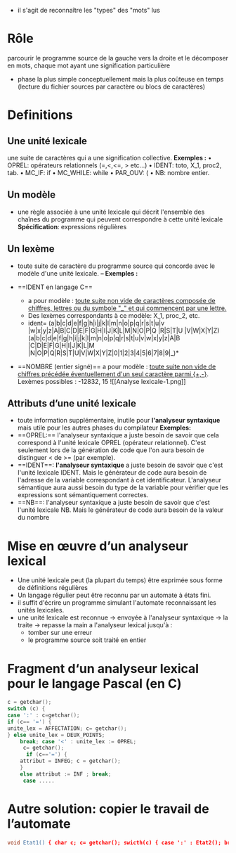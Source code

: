- il s'agit de reconnaître les "types" des "mots" lus
# Rôle
parcourir le programme source de la gauche vers la droite et le décomposer en mots, chaque mot ayant une signification particulière 
- phase la plus simple conceptuellement mais la plus coûteuse en temps (lecture du fichier sources par caractère ou blocs de caractères)
# Definitions
## Une unité lexicale
une suite de caractères qui a une signification collective.
**Exemples :**
• OPREL: opérateurs relationnels (=,<,<=, > etc…) 
• IDENT: toto, X_1, proc2, tab. 
• MC_IF: if • MC_WHILE: while 
• PAR_OUV: ( 
• NB: nombre entier.

## Un modèle
- une règle associée à une unité lexicale qui décrit l'ensemble des chaînes du programme qui peuvent correspondre à cette unité lexicale
**Spécification**: expressions régulières

## Un lexème
- toute suite de caractère du programme source qui concorde avec le modèle d'une unité lexicale.
**– Exemples :**
- ==IDENT en langage C== 
	- a pour modèle : <ins>toute suite non vide de caractères composée de chiffres, lettres ou du symbole "_" et qui commencent par une lettre.</ins> 
	- Des lexèmes correspondants à ce modèle: X_1, proc_2, etc.
	- ident= (a|b|c|d|e|f|g|h|i|j|k|l|m|n|o|p|q|r|s|t|u|v |w|x|y|z|A|B|C|D|E|F|G|H|I|J|K|L|M|N|O|P|Q |R|S|T|U |V|W|X|Y|Z) (a|b|c|d|e|f|g|h|i|j|k|l|m|n|o|p|q|r|s|t|u|v|w|x|y|z|A|B |C|D|E|F|G|H|I|J|K|L|M |N|O|P|Q|R|S|T|U|V|W|X|Y|Z|0|1|2|3|4|5|6|7|8|9|_)*

- ==NOMBRE (entier signé)== a pour modèle : <ins> toute suite non vide de chiffres précédée éventuellement d'un seul caractère parmi {+,-}</ins>. Lexèmes possibles : -12832, 15
![[Analyse lexicale-1.png]]
## Attributs d’une unité lexicale
- toute information supplémentaire, inutile pour **l'analyseur syntaxique** mais utile pour les autres phases du compilateur
 **Exemples:**
 - ==OPREL:== l'analyseur syntaxique a juste besoin de savoir que cela correspond à l'unité lexicale OPREL (opérateur relationnel). C'est seulement lors de la génération de code que l'on aura besoin de distinguer < de >= (par exemple).
 - ==IDENT==: **l'analyseur syntaxique** a juste besoin de savoir que c'est l'unité lexicale IDENT. Mais le générateur de code aura besoin de l'adresse de la variable correspondant à cet identificateur. L'analyseur sémantique aura aussi besoin du type de la variable pour vérifier que les expressions sont sémantiquement correctes.
 -  ==NB==: l'analyseur syntaxique a juste besoin de savoir que c'est l'unité lexicale NB. Mais le générateur de code aura besoin de la valeur du nombre
# Mise en œuvre d’un analyseur lexical
- Une unité lexicale peut (la plupart du temps) être exprimée sous forme de définitions régulières
- Un langage régulier peut être reconnu par un automate à états fini.
- il suffit d'écrire un programme simulant l'automate reconnaissant les unités lexicales.
- une unité lexicale est reconnue -> envoyée à l'analyseur syntaxique -> la traite -> repasse la main a l'analyseur lexical jusqu'à :
	- tomber sur une erreur 
	-  le programme source soit traité en entier


# Fragment d‘un analyseur lexical pour le langage Pascal (en C)
```c
c = getchar();
switch (c) {
case ':' : c=getchar();
if (c== '=') { 
unite_lex = AFFECTATION; c= getchar(); 
} else unite_lex = DEUX_POINTS; 
	break; case '<' : unite_lex := OPREL;
	 c= getchar();
	  if (c=='=') { 
	attribut = INFEG; c = getchar();
	} 
	else attribut := INF ; break;
	 case .....

```

# Autre solution: copier le travail de l’automate
```flex
void Etat1() { char c; c= getchar(); swicth(c) { case ':' : Etat2(); break; case '<' : Etat5(); break; case 'a' : Etat57(); break; ... default : ERREUR(); } } void Etat26() ...
```


